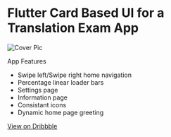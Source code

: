 # Flutter Card Based UI for a Translation Exam App

![Cover Pic](https://cdn.dribbble.com/users/6553977/screenshots/15991554/media/7216fba4d6c4d203a268fd8393cd98e9.gif)

App Features
* Swipe left/Swipe right home navigation
* Percentage linear loader bars
* Settings page
* Information page
* Consistant icons 
* Dynamic home page greeting

[View on Dribbble](https://dribbble.com/shots/15991554-Card-Based-UI)

